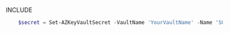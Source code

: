 INCLUDE

```powershell
    $secret = Set-AZKeyVaultSecret -VaultName 'YourVaultName' -Name 'SQLPassword' -SecretValue $secretvalue
```

